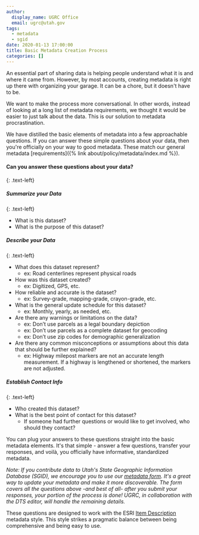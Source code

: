 ```yaml
---
author:
  display_name: UGRC Office
  email: ugrc@utah.gov
tags:
  - metadata
  - sgid
date: 2020-01-13 17:00:00
title: Basic Metadata Creation Process
categories: []
---
```


An essential part of sharing data is helping people understand what it is and where it came from. However, by most accounts, creating metadata is right up there with organizing your garage. It can be a chore, but it doesn't have to be.

We want to make the process more conversational. In other words, instead of looking at a long list of metadata requirements, we thought it would be easier to just talk about the data. This is our solution to metadata procrastination.

We have distilled the basic elements of metadata into a few approachable questions. If you can answer these simple questions about your data, then you're officially on your way to good metadata. These match our general metadata [requirements]({% link about/policy/metadata/index.md %}).

#### Can you answer these questions about your data?
{: .text-left}

##### Summarize your Data
{: .text-left}

- What is this dataset?
- What is the purpose of this dataset?

##### Describe your Data
{: .text-left}

- What does this dataset represent?
  - ex: Road centerlines represent physical roads
- How was this dataset created?
  - ex: Digitized, GPS, etc.
- How reliable and accurate is the dataset?
  - ex: Survey-grade, mapping-grade, crayon-grade, etc.
- What is the general update schedule for this dataset?
  - ex: Monthly, yearly, as needed, etc.
- Are there any warnings or limitations on the data?
  - ex: Don’t use parcels as a legal boundary depiction
  - ex: Don’t use parcels as a complete dataset for geocoding
  - ex: Don’t use zip codes for demographic generalization
- Are there any common misconceptions or assumptions about this data that should be further explained?
  - ex: Highway milepost markers are not an accurate length measurement. If a highway is lengthened or shortened, the markers are not adjusted.

##### Establish Contact Info
{: .text-left}

- Who created this dataset?
- What is the best point of contact for this dataset?
  - If someone had further questions or would like to get involved, who should they contact?

You can plug your answers to these questions straight into the basic metadata elements. It's that simple - answer a few questions, transfer your responses, and voilà, you officially have informative, standardized metadata.

_Note: If you contribute data to Utah's State Geographic Information Database (SGID), we encourage you to use our [metadata form](https://docs.google.com/forms/d/e/1FAIpQLSeJSV935GTN3djtErkBdeXkumuZvd10z2805It1-eFn0Mlo9w/viewform?usp=sf_link). It's a great way to update your metadata and make it more discoverable. The form covers all the questions above -and best of all- after you submit your responses, your portion of the process is done! UGRC, in collaboration with the DTS editor, will handle the remaining details._

These questions are designed to work with the ESRI [Item Description](https://desktop.arcgis.com/en/arcmap/latest/manage-data/metadata/metadata-standards-and-styles.htm#ESRI_SECTION1_29222DC149544E89A4147541A4ACAF86) metadata style. This style strikes a pragmatic balance between being comprehensive and being easy to use.